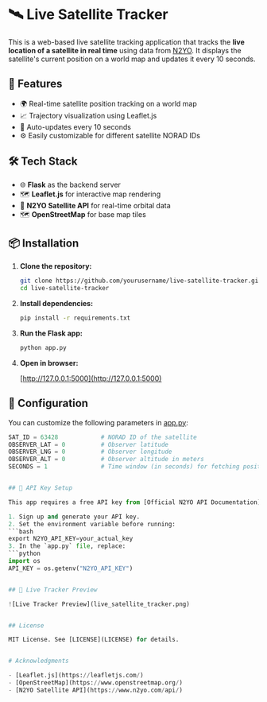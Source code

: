 # 🛰️ Live Satellite Tracker

This is a web-based live satellite tracking application that tracks the **live location of a satellite in real time** using data from [N2YO](https://www.n2yo.com/). It displays the satellite's current position on a world map and updates it every 10 seconds.



## 🚀 Features

- 🌍 Real-time satellite position tracking on a world map
- 📈 Trajectory visualization using Leaflet.js
- 🔄 Auto-updates every 10 seconds
- ⚙️ Easily customizable for different satellite NORAD IDs


## 🛠️ Tech Stack

- 🌐 **Flask** as the backend server
- 🗺 **Leaflet.js** for interactive map rendering
- 📡 **N2YO Satellite API** for real-time orbital data
- 🗺️ **OpenStreetMap** for base map tiles


## 📦 Installation

1. **Clone the repository:**

   ```bash
   git clone https://github.com/yourusername/live-satellite-tracker.git
   cd live-satellite-tracker

2. **Install dependencies:**

   ```bash
   pip install -r requirements.txt

3. **Run the Flask app:**

   ```bash
   python app.py

4. **Open in browser:**

   [http://127.0.0.1:5000](http://127.0.0.1:5000)


## 🔧 Configuration

You can customize the following parameters in [app.py](app.py):
   ```python
   SAT_ID = 63428            # NORAD ID of the satellite
   OBSERVER_LAT = 0          # Observer latitude
   OBSERVER_LNG = 0          # Observer longitude
   OBSERVER_ALT = 0          # Observer altitude in meters
   SECONDS = 1               # Time window (in seconds) for fetching position data


## 🔐 API Key Setup

This app requires a free API key from [Official N2YO API Documentation](https://www.n2yo.com/api/).

 1. Sign up and generate your API key.
 2. Set the environment variable before running:
   ```bash
   export N2YO_API_KEY=your_actual_key
 3. In the `app.py` file, replace:
   ```python
   import os
   API_KEY = os.getenv("N2YO_API_KEY")


## 🔮 Live Tracker Preview

   ![Live Tracker Preview](live_satellite_tracker.png)


## License

MIT License. See [LICENSE](LICENSE) for details.


# Acknowledgments

 - [Leaflet.js](https://leafletjs.com/)
 - [OpenStreetMap](https://www.openstreetmap.org/)
 - [N2YO Satellite API](https://www.n2yo.com/api/)